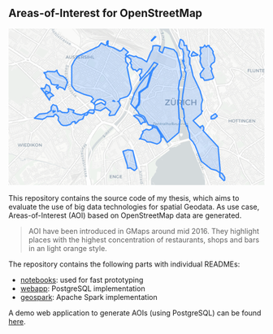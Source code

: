 ## Areas-of-Interest for OpenStreetMap

![AOI of Zürich](image.png)

This repository contains the source code of my thesis, which aims to evaluate
the use of big data technologies for spatial Geodata. As use case,
Areas-of-Interest (AOI) based on OpenStreetMap data are generated.

> AOI have been introduced in GMaps around mid 2016. They highlight places with
> the highest concentration of restaurants, shops and bars in an light orange
> style.

The repository contains the following parts with individual READMEs:

* [notebooks](https://github.com/philippks/ma-osm-aoi/tree/master/notebooks): used for fast prototyping
* [webapp](https://github.com/philippks/ma-osm-aoi/tree/master/webapp): PostgreSQL implementation
* [geospark](https://github.com/philippks/ma-osm-aoi/tree/master/geospark): Apache Spark implementation

A demo web application to generate AOIs (using PostgreSQL) can be found [here](http://osm-aoi.kdev.ch).
